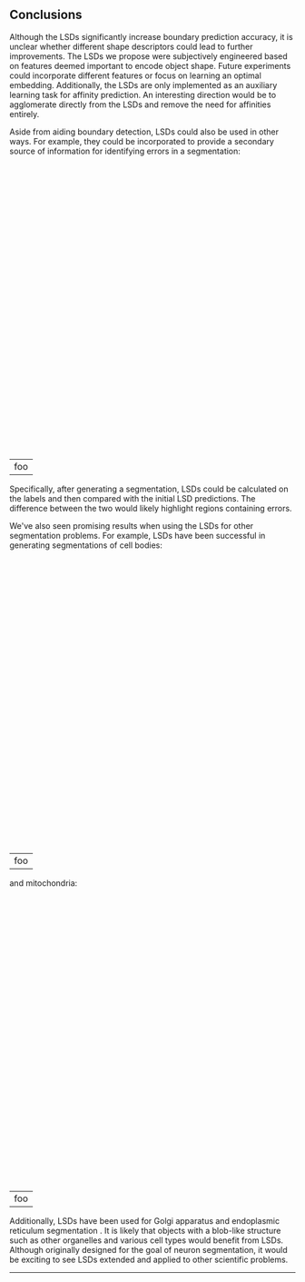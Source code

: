 <h2 id="conclusions">Conclusions</h2>

Although the LSDs significantly increase boundary prediction accuracy, it is
unclear whether different shape descriptors could lead to further improvements.
The LSDs we propose were subjectively engineered based on features deemed
important to encode object shape. Future experiments could incorporate different
features or focus on learning an optimal embedding. Additionally, the LSDs are
only implemented as an auxiliary learning task for affinity prediction. An
interesting direction would be to agglomerate directly from the LSDs and remove
the need for affinities entirely.

Aside from aiding boundary detection, LSDs could also be used in other ways. For example, they could be incorporated to provide a secondary source of information for
identifying errors in a segmentation:

<div style="text-align: center;">
  <img class="b-lazy"
    id="error_detection"
    src=data:image/gif;base64,R0lGODlhAQABAAAAACH5BAEKAAEALAAAAAABAAEAAAICTAEAOw==
    data-src="assets/img/error_detection.jpeg"
    style="display: block; margin: auto; width: 100%;"/>
  <table style="width: 100%;" cellspacing="0" cellpadding="0"><tr>
  <td width="100%"><figcaption style="text-align: center;">foo</figcaption></td>
  </tr></table>
</div>

Specifically, after generating a segmentation, LSDs could be calculated on the
labels and then compared with the initial LSD predictions. The difference
between the two would likely highlight regions containing errors.

We've also seen promising results when using the LSDs for other segmentation
problems. For example, LSDs have been successful in generating segmentations of
cell bodies:

<div style="text-align: center;">
  <img class="b-lazy"
    id="zfinch"
    src=data:image/gif;base64,R0lGODlhAQABAAAAACH5BAEKAAEALAAAAAABAAEAAAICTAEAOw==
    data-src="assets/img/zfinch.jpeg"
    style="display: block; margin: auto; width: 100%;"/>
  <table style="width: 100%;" cellspacing="0" cellpadding="0"><tr>
  <td width="100%"><figcaption style="text-align: center;">foo</figcaption></td>
  </tr></table>
</div>


and mitochondria:

<div style="text-align: center;">
  <img class="b-lazy"
    id="mito"
    src=data:image/gif;base64,R0lGODlhAQABAAAAACH5BAEKAAEALAAAAAABAAEAAAICTAEAOw==
    data-src="assets/img/mito.jpeg"
    style="display: block; margin: auto; width: 100%;"/>
  <table style="width: 100%;" cellspacing="0" cellpadding="0"><tr>
  <td width="100%"><figcaption style="text-align: center;">foo</figcaption></td>
  </tr></table>
</div>

Additionally, LSDs have been used for Golgi apparatus and endoplasmic reticulum
segmentation <dt-cite key="gallusser_2020"></dt-cite>. It is likely that objects
with a blob-like structure such as other organelles and various cell types would
benefit from LSDs. Although originally designed for the goal of neuron
segmentation, it would be exciting to see LSDs extended and applied to other
scientific problems.

---
